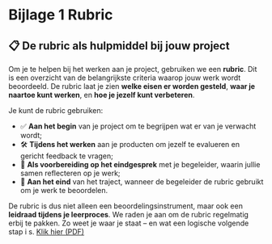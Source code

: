 # Bijlage 1 Rubric

## 📋 De rubric als hulpmiddel bij jouw project

Om je te helpen bij het werken aan je project, gebruiken we een **rubric**. Dit is een overzicht van de belangrijkste criteria waarop jouw werk wordt beoordeeld. De rubric laat je zien **welke eisen er worden gesteld**, **waar je naartoe kunt werken**, en **hoe je jezelf kunt verbeteren**.

Je kunt de rubric gebruiken:

- ✅ **Aan het begin** van je project om te begrijpen wat er van je verwacht wordt;
- 🛠️ **Tijdens het werken** aan je producten om jezelf te evalueren en gericht feedback te vragen;
- 💬 **Als voorbereiding op het eindgesprek** met je begeleider, waarin jullie samen reflecteren op je werk;
- 📝 **Aan het eind** van het traject, wanneer de begeleider de rubric gebruikt om je werk te beoordelen.

De rubric is dus niet alleen een beoordelingsinstrument, maar ook een **leidraad tijdens je leerproces**. We raden je aan om de rubric regelmatig erbij te pakken. Zo weet je waar je staat – en wat een logische volgende stap i
s.
<a href="documenten/Rubric.pdf" target="_blank" rel="noopener" title="Rubric">Klik hier (PDF)</a>

